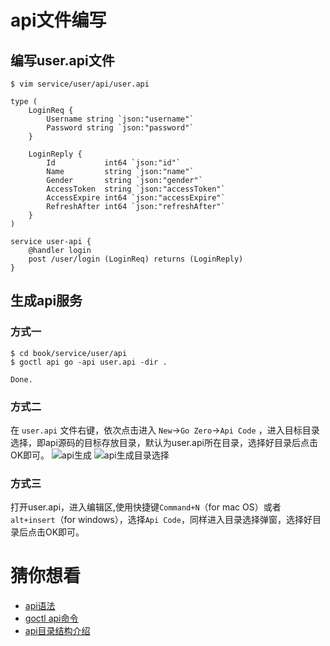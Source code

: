 # api文件编写

## 编写user.api文件
```shell
$ vim service/user/api/user.api  
```
```text
type (
    LoginReq {
        Username string `json:"username"`
        Password string `json:"password"`
    }

    LoginReply {
        Id           int64 `json:"id"`
        Name         string `json:"name"`
        Gender       string `json:"gender"`
        AccessToken  string `json:"accessToken"`
        AccessExpire int64 `json:"accessExpire"`
        RefreshAfter int64 `json:"refreshAfter"`
    }
)

service user-api {
    @handler login
    post /user/login (LoginReq) returns (LoginReply)
}
```
## 生成api服务
### 方式一

```shell
$ cd book/service/user/api
$ goctl api go -api user.api -dir . 
```
```text
Done.
```

### 方式二

在 `user.api` 文件右键，依次点击进入 `New`->`Go Zero`->`Api Code` ，进入目标目录选择，即api源码的目标存放目录，默认为user.api所在目录，选择好目录后点击OK即可。
![api生成](https://zeromicro.github.io/go-zero-pages/resource/goctl-api.png)
![api生成目录选择](https://zeromicro.github.io/go-zero-pages/resource/goctl-api-select.png)

### 方式三

打开user.api，进入编辑区,使用快捷键`Command+N`（for mac OS）或者 `alt+insert`（for windows），选择`Api Code`，同样进入目录选择弹窗，选择好目录后点击OK即可。

# 猜你想看
* [api语法](api-grammar.md)
* [goctl api命令](goctl-api.md)
* [api目录结构介绍](api-dir.md)